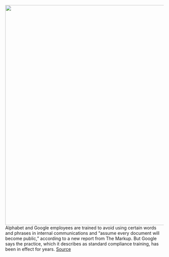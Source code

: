 <img src='https://cdn.vox-cdn.com/thumbor/k7Unqogtlp_dIQTE8kD6g_i7ddM=/0x0:3000x2000/1200x800/filters:focal(1260x760:1740x1240)/cdn.vox-cdn.com/uploads/chorus_image/image/67170513/acastro_181130_1777_google_bias_0001.0.0.jpg' width='700px' /><br/>
Alphabet and Google employees are trained to avoid using certain words and phrases in internal communications and “assume every document will become public,” according to a new report from The Markup. But Google says the practice, which it describes as standard compliance training, has been in effect for years.
<a href='https://www.theverge.com/2020/8/7/21358441/google-alphabet-training-documents-antitrust-search-legal'> Source <a/>